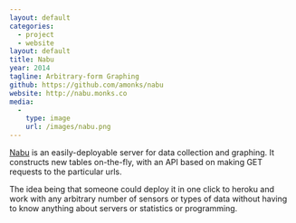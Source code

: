 ```yaml
---
layout: default
categories:
  - project
  - website
layout: default
title: Nabu
year: 2014
tagline: Arbitrary-form Graphing
github: https://github.com/amonks/nabu
website: http://nabu.monks.co
media:
  -
    type: image
    url: /images/nabu.png
---
```

[Nabu](http://nabu.monks.co) is an easily-deployable server for data collection and graphing. It constructs new tables on-the-fly, with an API based on making GET requests to the particular urls.

The idea being that someone could deploy it in one click to heroku and work with any arbitrary number of sensors or types of data without having to know anything about servers or statistics or programming.
